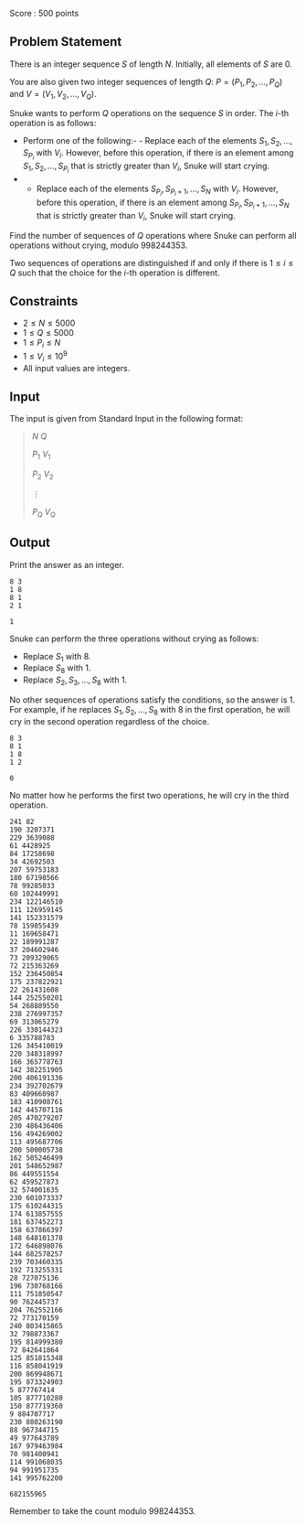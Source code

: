 Score : $500$ points

## Problem Statement

There is an integer sequence $S$ of length $N$. Initially, all elements of $S$ are $0$.

You are also given two integer sequences of length $Q$: $P=(P_1,P_2,\dots,P_Q)$ and $V=(V_1,V_2,\dots,V_Q)$.

Snuke wants to perform $Q$ operations on the sequence $S$ in order. The $i$-th operation is as follows:

- Perform one of the following:-   - Replace each of the elements $S_1, S_2, \dots, S_{P_i}$ with $V_i$. However, before this operation, if there is an element among $S_1, S_2, \dots, S_{P_i}$ that is strictly greater than $V_i$, Snuke will start crying.
-   - Replace each of the elements $S_{P_i}, S_{P_i+1}, \dots, S_N$ with $V_i$. However, before this operation, if there is an element among $S_{P_i}, S_{P_i+1}, \dots, S_N$ that is strictly greater than $V_i$, Snuke will start crying.

Find the number of sequences of $Q$ operations where Snuke can perform all operations without crying, modulo $998244353$.

Two sequences of operations are distinguished if and only if there is $1 \leq i \leq Q$ such that the choice for the $i$-th operation is different.

## Constraints

- $2 \leq N \leq 5000$
- $1 \leq Q \leq 5000$
- $1 \leq P_i \leq N$
- $1 \leq V_i \leq 10^9$
- All input values are integers.

## Input

The input is given from Standard Input in the following format:

> $N$ $Q$
> 
> $P_1$ $V_1$
> 
> $P_2$ $V_2$
> 
> $\vdots$
> 
> $P_Q$ $V_Q$

## Output

Print the answer as an integer.

```input1
8 3
1 8
8 1
2 1
```

```output1
1
```

Snuke can perform the three operations without crying as follows:

- Replace $S_1$ with $8$.
- Replace $S_8$ with $1$.
- Replace $S_2, S_3, \dots, S_8$ with $1$.

No other sequences of operations satisfy the conditions, so the answer is $1$. For example, if he replaces $S_1, S_2, \dots, S_8$ with $8$ in the first operation, he will cry in the second operation regardless of the choice.

```input2
8 3
8 1
1 8
1 2
```

```output2
0
```

No matter how he performs the first two operations, he will cry in the third operation.

```input3
241 82
190 3207371
229 3639088
61 4428925
84 17258698
34 42692503
207 59753183
180 67198566
78 99285033
60 102449991
234 122146510
111 126959145
141 152331579
78 159855439
11 169658471
22 189991287
37 204602946
73 209329065
72 215363269
152 236450854
175 237822921
22 261431608
144 252550201
54 268889550
238 276997357
69 313065279
226 330144323
6 335788783
126 345410019
220 348318997
166 365778763
142 382251905
200 406191336
234 392702679
83 409660987
183 410908761
142 445707116
205 470279207
230 486436406
156 494269002
113 495687706
200 500005738
162 505246499
201 548652987
86 449551554
62 459527873
32 574001635
230 601073337
175 610244315
174 613857555
181 637452273
158 637866397
148 648101378
172 646898076
144 682578257
239 703460335
192 713255331
28 727075136
196 730768166
111 751850547
90 762445737
204 762552166
72 773170159
240 803415865
32 798873367
195 814999380
72 842641864
125 851815348
116 858041919
200 869948671
195 873324903
5 877767414
105 877710280
150 877719360
9 884707717
230 880263190
88 967344715
49 977643789
167 979463984
70 981400941
114 991068035
94 991951735
141 995762200
```

```output3
682155965
```

Remember to take the count modulo $998244353$.